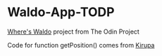 # Waldo-App-TODP
<a href="https://www.theodinproject.com/lessons/node-path-javascript-where-s-waldo-a-photo-tagging-app">Where's Waldo</a> project from The Odin Project

Code for function getPosition() comes from <a href="https://www.kirupa.com/html5/getting_mouse_click_position.htm">Kirupa</a> 

